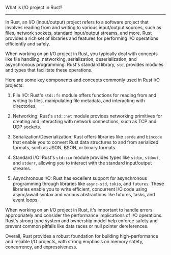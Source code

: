 What is I/O project in Rust?

___

In Rust, an I/O (input/output) project refers to a software project that involves reading from and writing to various input/output sources, such as files, network sockets, standard input/output streams, and more. Rust provides a rich set of libraries and features for performing I/O operations efficiently and safely.

When working on an I/O project in Rust, you typically deal with concepts like file handling, networking, serialization, deserialization, and asynchronous programming. Rust's standard library, `std`, provides modules and types that facilitate these operations.

Here are some key components and concepts commonly used in Rust I/O projects:

1. File I/O: Rust's `std::fs` module offers functions for reading from and writing to files, manipulating file metadata, and interacting with directories.

2. Networking: Rust's `std::net` module provides networking primitives for creating and interacting with network connections, such as TCP and UDP sockets.

3. Serialization/Deserialization: Rust offers libraries like `serde` and `bincode` that enable you to convert Rust data structures to and from serialized formats, such as JSON, BSON, or binary formats.

4. Standard I/O: Rust's `std::io` module provides types like `stdin`, `stdout`, and `stderr`, allowing you to interact with the standard input/output streams.

5. Asynchronous I/O: Rust has excellent support for asynchronous programming through libraries like `async-std`, `tokio`, and `futures`. These libraries enable you to write efficient, concurrent I/O code using async/await syntax and various abstractions like futures, tasks, and event loops.

When working on an I/O project in Rust, it's important to handle errors appropriately and consider the performance implications of I/O operations. Rust's strong type system and ownership model help enforce safety and prevent common pitfalls like data races or null pointer dereferences.

Overall, Rust provides a robust foundation for building high-performance and reliable I/O projects, with strong emphasis on memory safety, concurrency, and expressiveness.
